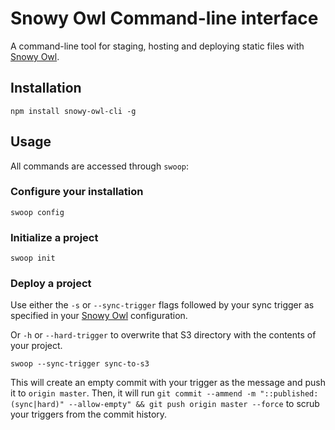 Snowy Owl Command-line interface
========

A command-line tool for staging, hosting and deploying static files with [Snowy Owl](https://github.com/mhkeller/snowy-owl).

## Installation

````
npm install snowy-owl-cli -g
````

## Usage

All commands are accessed through `swoop`:

### Configure your installation

````
swoop config
````

### Initialize a project

````
swoop init
````

### Deploy a project

Use either the `-s` or `--sync-trigger` flags followed by your sync trigger as specified in your [Snowy Owl](https://github.com/mhkeller/snowy-owl) configuration.

Or `-h` or `--hard-trigger` to overwrite that S3 directory with the contents of your project.

````
swoop --sync-trigger sync-to-s3
````

This will create an empty commit with your trigger as the message and push it to `origin master`. Then, it will run `git commit --ammend -m "::published:(sync|hard)" --allow-empty" && git push origin master --force` to scrub your triggers from the commit history.